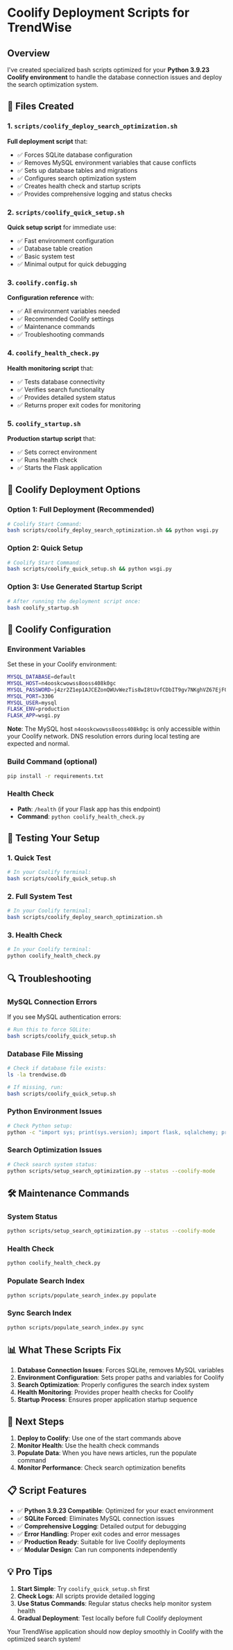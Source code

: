 # Coolify Deployment Scripts for TrendWise

## Overview

I've created specialized bash scripts optimized for your **Python 3.9.23 Coolify environment** to handle the database connection issues and deploy the search optimization system.

## 📁 Files Created

### 1. `scripts/coolify_deploy_search_optimization.sh`
**Full deployment script** that:
- ✅ Forces SQLite database configuration
- ✅ Removes MySQL environment variables that cause conflicts
- ✅ Sets up database tables and migrations
- ✅ Configures search optimization system
- ✅ Creates health check and startup scripts
- ✅ Provides comprehensive logging and status checks

### 2. `scripts/coolify_quick_setup.sh`
**Quick setup script** for immediate use:
- ✅ Fast environment configuration
- ✅ Database table creation
- ✅ Basic system test
- ✅ Minimal output for quick debugging

### 3. `coolify.config.sh`
**Configuration reference** with:
- ✅ All environment variables needed
- ✅ Recommended Coolify settings
- ✅ Maintenance commands
- ✅ Troubleshooting commands

### 4. `coolify_health_check.py`
**Health monitoring script** that:
- ✅ Tests database connectivity
- ✅ Verifies search functionality
- ✅ Provides detailed system status
- ✅ Returns proper exit codes for monitoring

### 5. `coolify_startup.sh`
**Production startup script** that:
- ✅ Sets correct environment
- ✅ Runs health check
- ✅ Starts the Flask application

## 🚀 Coolify Deployment Options

### Option 1: Full Deployment (Recommended)
```bash
# Coolify Start Command:
bash scripts/coolify_deploy_search_optimization.sh && python wsgi.py
```

### Option 2: Quick Setup
```bash
# Coolify Start Command:
bash scripts/coolify_quick_setup.sh && python wsgi.py
```

### Option 3: Use Generated Startup Script
```bash
# After running the deployment script once:
bash coolify_startup.sh
```

## 🔧 Coolify Configuration

### Environment Variables
Set these in your Coolify environment:
```bash
MYSQL_DATABASE=default
MYSQL_HOST=n4ooskcwowss8ooss408k0gc
MYSQL_PASSWORD=j4zr2Z1ep1AJCEZonQWUvWezTis8wI8tUvfCDbIT9gv7NKghVZ67EjFOqA8I3bNz
MYSQL_PORT=3306
MYSQL_USER=mysql
FLASK_ENV=production
FLASK_APP=wsgi.py
```

**Note**: The MySQL host `n4ooskcwowss8ooss408k0gc` is only accessible within your Coolify network. DNS resolution errors during local testing are expected and normal.

### Build Command (optional)
```bash
pip install -r requirements.txt
```

### Health Check
- **Path**: `/health` (if your Flask app has this endpoint)
- **Command**: `python coolify_health_check.py`

## 🧪 Testing Your Setup

### 1. Quick Test
```bash
# In your Coolify terminal:
bash scripts/coolify_quick_setup.sh
```

### 2. Full System Test
```bash
# In your Coolify terminal:
bash scripts/coolify_deploy_search_optimization.sh
```

### 3. Health Check
```bash
# In your Coolify terminal:
python coolify_health_check.py
```

## 🔍 Troubleshooting

### MySQL Connection Errors
If you see MySQL authentication errors:
```bash
# Run this to force SQLite:
bash scripts/coolify_quick_setup.sh
```

### Database File Missing
```bash
# Check if database file exists:
ls -la trendwise.db

# If missing, run:
bash scripts/coolify_quick_setup.sh
```

### Python Environment Issues
```bash
# Check Python setup:
python -c "import sys; print(sys.version); import flask, sqlalchemy; print('OK')"
```

### Search Optimization Issues
```bash
# Check search system status:
python scripts/setup_search_optimization.py --status --coolify-mode
```

## 🛠️ Maintenance Commands

### System Status
```bash
python scripts/setup_search_optimization.py --status --coolify-mode
```

### Health Check
```bash
python coolify_health_check.py
```

### Populate Search Index
```bash
python scripts/populate_search_index.py populate
```

### Sync Search Index
```bash
python scripts/populate_search_index.py sync
```

## 📊 What These Scripts Fix

1. **Database Connection Issues**: Forces SQLite, removes MySQL variables
2. **Environment Configuration**: Sets proper paths and variables for Coolify
3. **Search Optimization**: Properly configures the search index system
4. **Health Monitoring**: Provides proper health checks for Coolify
5. **Startup Process**: Ensures proper application startup sequence

## 🎯 Next Steps

1. **Deploy to Coolify**: Use one of the start commands above
2. **Monitor Health**: Use the health check commands
3. **Populate Data**: When you have news articles, run the populate command
4. **Monitor Performance**: Check search optimization benefits

## 📋 Script Features

- ✅ **Python 3.9.23 Compatible**: Optimized for your exact environment
- ✅ **SQLite Forced**: Eliminates MySQL connection issues
- ✅ **Comprehensive Logging**: Detailed output for debugging
- ✅ **Error Handling**: Proper exit codes and error messages
- ✅ **Production Ready**: Suitable for live Coolify deployments
- ✅ **Modular Design**: Can run components independently

## 💡 Pro Tips

1. **Start Simple**: Try `coolify_quick_setup.sh` first
2. **Check Logs**: All scripts provide detailed logging
3. **Use Status Commands**: Regular status checks help monitor system health
4. **Gradual Deployment**: Test locally before full Coolify deployment

Your TrendWise application should now deploy smoothly in Coolify with the optimized search system! 